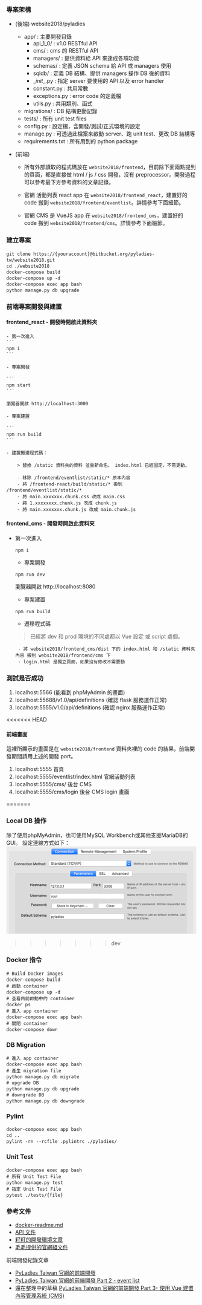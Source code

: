 ### 專案架構
* (後端) website2018/pyladies
    * app/ : 主要開發目錄
        * api_1_0/ : v1.0 RESTful API
        * cms/ : cms 的 RESTful API
        * managers/ : 提供資料給 API 來達成各項功能
        * schemas/ : 定義 JSON schema 給 API 或 managers 使用
        * sqldb/ : 定義 DB 結構、提供 managers 操作 DB 後的資料
        * \__init__.py : 指定 server 要使用的 API 以及 error handler
        * constant.py : 共用常數
        * exceptions.py : error code 的定義檔
        * utils.py : 共用類別、函式
    * migrations/ : DB 結構更動記錄
    * tests/ : 所有 unit test files
    * config.py : 設定檔，含開發/測試/正式環境的設定
    * manage.py : 可透過此檔案來啟動 server、跑 unit test、更改 DB 結構等
    * requirements.txt : 所有用到的 python package

* (前端) 
    * 所有外部讀取的程式碼放在 `website2018/frontend`，目前除下面兩點提到的頁面，都是直接做 html / js / css 開發，沒有 preprocessor。開發過程可以參考最下方參考資料的文章記錄。

    * 官網 活動列表 react app 在 `website2018/frontend_react`，建置好的 code 搬到 `website2018/frontend/eventlist`。詳情參考下面細節。
    
    * 官網 CMS 是 VueJS app 在 `website2018/frontend_cms`，建置好的 code 搬到 `website2018/frontend/cms`。詳情參考下面細節。


### 建立專案
```
git clone https://{youraccount}@bitbucket.org/pyladies-tw/website2018.git
cd ./website2018
docker-compose build
docker-compose up -d
docker-compose exec app bash
python manage.py db upgrade
```

### 前端專案開發與建置

#### frontend_react - 開發時開啟此資料夾

    - 第一次進入
    ```
    npm i
    ```

    - 專案開發

    ```
    npm start
    ```

    瀏覽器開啟 http://localhost:3000

    - 專案建置

    ``` 
    npm run build
    ```

    - 建置搬遷程式碼：

        > 替換 /static 資料夾的資料 並重新命名。 index.html 已經固定，不需更動。

        - 移除 /frontend/eventlist/static/* 原本內容
        - 將 /frontend-react/build/static/* 搬到 /frontend/eventlist/static/*
        - 將 main.xxxxxxx.chunk.css 改成 main.css
        - 將 1.xxxxxxxx.chunk.js 改成 chunk.js
        - 將 main.xxxxxxx.chunk.js 改成 main.chunk.js

#### frontend_cms - 開發時開啟此資料夾   
 - 第一次進入
    ```
    npm i
    ```

    - 專案開發

    ```
    npm run dev
    ```

    瀏覽器開啟 http://localhost:8080

    - 專案建置

    ``` 
    npm run build
    ```
    - 遷移程式碼
    > 已經將 dev 和 prod 環境的不同處都以 Vue 設定 或 script 處個。
    
        - 將 website2018/frontend_cms/dist 下的 index.html 和 /static 資料夾內容 搬到 website2018/frontend/cms 下
        - login.html 是獨立頁面，如果沒有修改不需要動


### 測試是否成功
1. localhost:5566 (能看到 phpMyAdmin 的畫面)
2. localhost:55688/v1.0/api/definitions (確認 flask 服務運作正常)
3. localhost:5555/v1.0/api/definitions (確認 nginx 服務運作正常)

<<<<<<< HEAD
#### 前端畫面

這裡所顯示的畫面是在 `website2018/frontend` 資料夾裡的 code 的結果，前端開發期間請用上述的開發 port。

1. localhost:5555 首頁
2. localhost:5555/eventlist/index.html 官網活動列表
3. localhost:5555/cms/ 後台 CMS
3. localhost:5555/cms/login 後台 CMS login 畫面

=======
### Local DB 操作
除了使用phpMyAdmin，也可使用MySQL Workbench或其他支援MariaDB的GUI。
設定連線方式如下：
![](img/mysql_workbench.png)
>>>>>>> dev

### Docker 指令
```
# Build Docker images
docker-compose build
# 啟動 container
docker-compose up -d
# 查看目前啟動中的 container
docker ps
# 進入 app container
docker-compose exec app bash
# 關閉 container
docker-compose down
```

### DB Migration
```
# 進入 app container
docker-compose exec app bash
# 產生 migration file
python manage.py db migrate
# upgrade DB
python manage.py db upgrade
# downgrade DB
python manage.py db downgrade
```

### Pylint
```
docker-compose exec app bash
cd ..
pylint -rn --rcfile .pylintrc ./pyladies/
```

### Unit Test
```
docker-compose exec app bash
# 所有 Unit Test File
python manage.py test
# 指定 Unit Test File
pytest ./tests/{file}
```

### 參考文件
* [docker-readme.md](https://bitbucket.org/pyladies-tw/website2018/src/dev/docker-readme.md)
* [API 文件](https://docs.google.com/document/d/1qCN153gmU7bjnoKshdwh9ZsE11Cd4TX5Ob8e-p1z1Vw/edit)
* [籽籽的開發環境文章](https://medium.com/ichitsai/docker-note-pyladies-tw-%E5%AE%98%E6%96%B9%E7%B6%B2%E7%AB%99%E9%96%8B%E7%99%BC%E7%92%B0%E5%A2%83%E8%A3%BD%E4%BD%9C-%E9%96%8B%E7%99%BC%E7%AD%86%E8%A8%98-6cb795d35c8e?fbclid=IwAR1oQ7ccgiQtSivGrevEf6PpWao8FdM5Dh3kacdhuoK5kStazAad5O-we-0)
* [毛毛提供的官網組文件](https://www.facebook.com/groups/1910063375747037/files/)

前端開發紀錄文章

* [PyLadies Taiwan 官網的前端開發](https://medium.com/@peicheng_88746/pyladies-taiwan-%E5%AE%98%E7%B6%B2%E7%9A%84%E5%89%8D%E7%AB%AF%E9%96%8B%E7%99%BC-80cd9eb419d7)
* [PyLadies Taiwan 官網的前端開發 Part 2 - event list](https://medium.com/@peicheng_88746/pyladies-taiwan-%E5%AE%98%E7%B6%B2%E7%9A%84%E5%89%8D%E7%AB%AF%E9%96%8B%E7%99%BC-part-2-5fbf1b66ca73)
* 還在整理中的草稿 [PyLadies Taiwan 官網的前端開發 Part 3- 使用 Vue 建置內容管理系統 (CMS)](https://medium.com/@peicheng_88746/pyladies-taiwan-%E5%AE%98%E7%B6%B2%E7%9A%84%E5%89%8D%E7%AB%AF%E9%96%8B%E7%99%BC-part-3-%E4%BD%BF%E7%94%A8-vue-%E5%BB%BA%E7%BD%AE%E5%85%A7%E5%AE%B9%E7%AE%A1%E7%90%86%E7%B3%BB%E7%B5%B1-cms-acc383eb40d6)